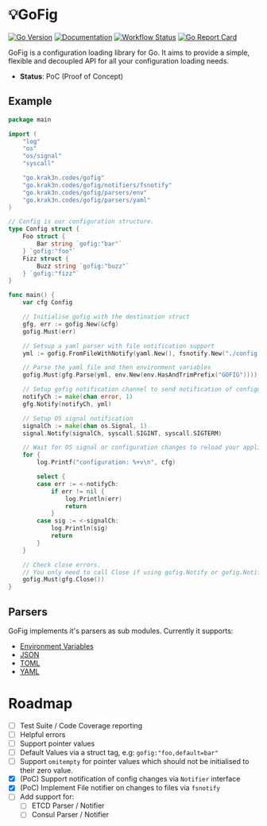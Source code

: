 # 💡GoFig

[![Go Version][goversion-image]][goversion-url]
[![Documentation][doc-image]][doc-url]
[![Workflow Status][workflow-image]][workflow-url]
[![Go Report Card][report-image]][report-url]

GoFig is a configuration loading library for Go. It aims to provide a simple, flexible and
decoupled API for all your configuration loading needs.

* **Status**: PoC (Proof of Concept)

## Example

``` go
package main

import (
	"log"
	"os"
	"os/signal"
	"syscall"

	"go.krak3n.codes/gofig"
	"go.krak3n.codes/gofig/notifiers/fsnotify"
	"go.krak3n.codes/gofig/parsers/env"
	"go.krak3n.codes/gofig/parsers/yaml"
)

// Config is our configuration structure.
type Config struct {
	Foo struct {
		Bar string `gofig:"bar"`
	} `gofig:"foo"`
	Fizz struct {
		Buzz string `gofig:"buzz"`
	} `gofig:"fizz"`
}

func main() {
	var cfg Config

	// Initialise gofig with the destination struct
	gfg, err := gofig.New(&cfg)
	gofig.Must(err)

	// Setsup a yaml parser with file notification support
	yml := gofig.FromFileWithNotify(yaml.New(), fsnotify.New("./config.yaml"))

	// Parse the yaml file and then environment variables
	gofig.Must(gfg.Parse(yml, env.New(env.HasAndTrimPrefix("GOFIG"))))

	// Setup gofig notification channel to send notification of configuration updates
	notifyCh := make(chan error, 1)
	gfg.Notify(notifyCh, yml)

	// Setup OS signal notification
	signalCh := make(chan os.Signal, 1)
	signal.Notify(signalCh, syscall.SIGINT, syscall.SIGTERM)

	// Wait for OS signal or configuration changes to reload your application
	for {
		log.Printf("configuration: %+v\n", cfg)

		select {
		case err := <-notifyCh:
			if err != nil {
				log.Println(err)
				return
			}
		case sig := <-signalCh:
			log.Println(sig)
			return
		}
	}

	// Check close errors.
	// You only need to call Close if using gofig.Notify or gofig.NotifyWithContext.
	gofig.Must(gfg.Close())
}
```

## Parsers

GoFig implements it's parsers as sub modules. Currently it supports:

* [Environment Variables][env-url]
* [JSON][json-url]
* [TOML][toml-url]
* [YAML][yaml-url]

# Roadmap

* [ ] Test Suite / Code Coverage reporting
* [ ] Helpful errors
* [ ] Support pointer values
* [ ] Default Values via a struct tag, e.g: `gofig:"foo,default=bar"`
* [ ] Support `omitempty` for pointer values which should not be initialised to their zero value.
* [x] (PoC) Support notification of config changes via `Notifier` interface
* [x] (PoC) Implement File notifier on changes to files via `fsnotify`
* [ ] Add support for:
  * [ ] ETCD Parser / Notifier
  * [ ] Consul Parser / Notifier

[workflow-image]: https://img.shields.io/github/workflow/status/krak3n/gofig/GoFig?style=flat&logo=github&logoColor=white&label=Workflow
[workflow-url]: https://github.com/krak3n/gofig/actions?query=workflow%3AGoFig
[goversion-image]: https://img.shields.io/badge/Go-1.13+-00ADD8.svg?style=flat&logo=go&logoColor=white
[goversion-url]: https://golang.org/
[doc-image]: https://img.shields.io/badge/Documentation-pkg.go.dev-00ADD8.svg?style=flat&logo=go&logoColor=white
[doc-url]: https://pkg.go.dev/go.krak3n.codes/gofig
[report-image]: https://goreportcard.com/badge/github.com/krak3n/gofig?style=flat-square
[report-url]: https://goreportcard.com/report/github.com/krak3n/gofig
[env-url]: ./parsers/env
[json-url]: ./parsers/json
[toml-url]: ./parsers/toml
[yaml-url]: ./parsers/yaml
